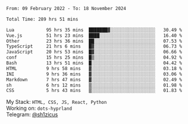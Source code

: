 <!--START_SECTION:waka-->

```txt
From: 09 February 2022 - To: 18 November 2024

Total Time: 289 hrs 51 mins

Lua            95 hrs 35 mins  ███████▓░░░░░░░░░░░░░░░░░   30.49 %
Vue.js         51 hrs 23 mins  ████░░░░░░░░░░░░░░░░░░░░░   16.40 %
Other          23 hrs 36 mins  ██░░░░░░░░░░░░░░░░░░░░░░░   07.53 %
TypeScript     21 hrs 6 mins   █▓░░░░░░░░░░░░░░░░░░░░░░░   06.73 %
JavaScript     20 hrs 53 mins  █▓░░░░░░░░░░░░░░░░░░░░░░░   06.66 %
conf           15 hrs 25 mins  █▒░░░░░░░░░░░░░░░░░░░░░░░   04.92 %
Bash           13 hrs 51 mins  █░░░░░░░░░░░░░░░░░░░░░░░░   04.42 %
HTML           9 hrs 58 mins   ▓░░░░░░░░░░░░░░░░░░░░░░░░   03.18 %
INI            9 hrs 36 mins   ▓░░░░░░░░░░░░░░░░░░░░░░░░   03.06 %
Markdown       7 hrs 47 mins   ▓░░░░░░░░░░░░░░░░░░░░░░░░   02.49 %
sh             6 hrs 12 mins   ▒░░░░░░░░░░░░░░░░░░░░░░░░   01.98 %
CSS            5 hrs 43 mins   ▒░░░░░░░░░░░░░░░░░░░░░░░░   01.83 %
```

<!--END_SECTION:waka-->
My Stack: `HTML, CSS, JS, React, Python` <br>
Working on: `dots-hyprland` <br>
Telegram: [@sh1zicus](https://t.me/sh1zicus) 

